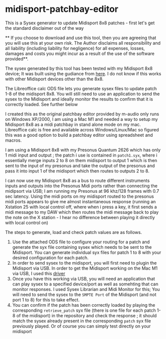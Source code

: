 # midisport-patchbay-editor
This is a Sysex generator to update Midisport 8x8 patches - first let's get the standard disclaimer out of the way

** If you choose to download and use this tool, then you are agreeing that you will use this at your own risk. The Author disclaims all responsibility and all liability (including liability for negligence) for all expenses, losses, damages and costs you might incur as a result of the use of the software provided**. 

The sysex generated by this tool has been tested with my Midisport 8x8 device; It was built using the gudiance from [here](https://alsa.opensrc.org/USBMidiDevices#Midisport_8x8). I do not know if this works with other Midisport devices other than the 8x8.

The Libreoffice calc ODS file lets you generate sysex files to update patch 1-8 of the midisport 8x8. You will still need to use an application to send the sysex to the Midisport and ideally monitor the results to confirm that it is correctly loaded. See further below

I created this as the original patchbay editor provided by m-audio only runs on Windows XP/2000, I am using a Mac M1 and needed a way to setup my Midisport 8x8 as a midi patchbay in stand alone mode on my mac. Libreoffice calc is free and available across Windows/Linux/Mac so figured this was a good option to build a patchbay editor using spreadsheet and macros.
 
I am using a Midisport 8x8 with my Presonus Quantum 2626 which has only 1 midi input and output ; the patch i use is contained in `patch1.syx`, where i essentially merge inputs 2 to 8 on them midisport to output 1 which is then sent to the input of my presonus and take the output of the presonus and pass it into input 1 of the midisport which then routes to outputs 2 to 8.

I can now use my Midisport 8x8 as a bus to route different instruments inputs and outputs into the Presonus Midi ports rather than connecting the midipsort via USB; I am running my Presonus at 96 khz/128 frames with 0.7 sec latency. Using the midi ports on my midisport routed to the presonus midi ports appears to give me almost instantaneous response (running an Xstation 25 with local control off, where when i press a key, it first sends a midi message to my DAW which then routes the midi message back to play the note on the X station - I hear no difference between playing it directly with local control on)

The steps to generate, load and check patch values are as follows.

1. Use the attached ODS file to configure your routing for a patch and generate the syx file containing sysex which needs to be sent to the Midisport. You can generate individual syx files for patch 1 to 8 with your desired configuration for each patch.
2. In order to send sysex to the midisport, you will first need to plugin the Midisport via USB. In order to get the Midisport working on the Mac M1 via USB, I used this [driver](https://github.com/leighsmith/midisport-macos)
3. Once you have this working via USB, you will need an application that can play sysex to a specified device/port as well as somehting that can monitor responses. I used Sysex Librarian and Midi Monitor for this; You will need to send the sysex to the `SMPTE Port` of the Midisport (and not port 1 to 8) for this to take effect.
4. You can confirm if the patch has been correctly loaded by playing the corresponding `retrieve_patch` syx file (there is one file for each patch 1-8 of the midisport) in the repository and check the response ; it should match the sysex already present in the corresponding `patch` syx file previously played. Or of course you can simply test directly on your midisport
